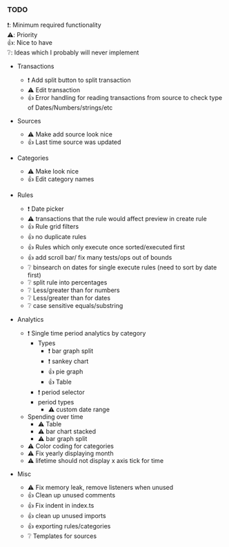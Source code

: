 ### TODO
❗: Minimum required functionality  
⚠️: Priority  
👍: Nice to have  
❔: Ideas which I probably will never implement


- Transactions
    - ❗ Add split button to split transaction
    - ⚠️ Edit transaction
    - 👍 Error handling for reading transactions from source to check type of Dates/Numbers/strings/etc


- Sources
    - ⚠️ Make add source look nice
    - 👍 Last time source was updated

- Categories
    - ⚠️ Make look nice
    - 👍 Edit category names

- Rules
    - ❗ Date picker
    - ⚠️ transactions that the rule would affect preview in create rule
    - 👍 Rule grid filters
    - 👍 no duplicate rules
    - 👍 Rules which only execute once sorted/executed first
    - 👍 add scroll bar/ fix many tests/ops out of bounds
    - ❔ binsearch on dates for single execute rules (need to sort by date first)
    - ❔ split rule into percentages
    - ❔ Less/greater than for numbers
    - ❔ Less/greater than for dates
    - ❔ case sensitive equals/substring

- Analytics
    - ❗ Single time period analytics by category
        - Types
            - ❗ bar graph split
            - ❗ sankey chart
            - 👍 pie graph
            - 👍 Table
        - ❗ period selector
        - period types
            - ⚠️ custom date range
    - Spending over time
        - ⚠️ Table
        - ⚠️ bar chart stacked
        - ⚠️ bar graph split
    - ⚠️ Color coding for categories
    - ⚠️ Fix yearly displaying month
    - ⚠️ lifetime should not display x axis tick for time

- Misc
    - ⚠️ Fix memory leak, remove listeners when unused
    - 👍 Clean up unused comments
    - 👍 Fix indent in index.ts
    - 👍 clean up unused imports
    - 👍 exporting rules/categories
    - ❔ Templates for sources